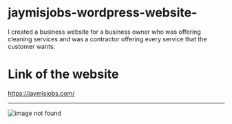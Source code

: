 # jaymisjobs-wordpress-website-
I created a business website for a business owner who was offering cleaning services and was a contractor offering every service that the customer wants.
<h1> Link of the website</h1>
<a href="https://jaymisjobs.com/" target="_blank"> https://jaymisjobs.com/ </a> <hr>
<img src="./screenshot jaymis jobs.png" alt="image not found">
